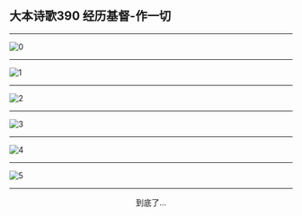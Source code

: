 
## 大本诗歌390 经历基督-作一切
        
<div id="aplayer0"></div>

---

<img alt="0" data-original="/data/d0390/0">

---

<img alt="1" data-original="/data/d0390/1">

---

<img alt="2" data-original="/data/d0390/2">

---

<img alt="3" data-original="/data/d0390/3">

---

<img alt="4" data-original="/data/d0390/4">

---

<img alt="5" data-original="/data/d0390/5">

---

<p style="text-align: center">到底了...</p>

<script src="/js/dist-view.js"></script>

<script>
MAIN.id = 'd0390';
        
const ap0 = new APlayer({
    container: document.getElementById('aplayer0'),
    volume: 1,
    loop: 'none',
    preload: 'none',
    audio: [{
        name: '大本诗歌390.mp3',
        artist: '大本诗歌',
        url: 'https://res.wx.qq.com/voice/getvoice?mediaid=MzI0NTk3MDM5M18yMjQ3NDkyMjc0',
        cover: '/favicon'
    }]
});
</script>
